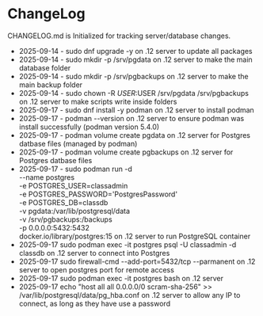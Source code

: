 # ChangeLog

CHANGELOG.md is Initialized for tracking server/database changes.
- 2025-09-14 - sudo dnf upgrade -y on .12 server to update all packages
- 2025-09-14 - sudo mkdir -p /srv/pgdata on .12 server to make the main database folder
- 2025-09-14 - sudo mkdir -p /srv/pgbackups on .12 server to make the main backup folder
- 2025-09-14 - sudo chown -R $USER:$USER /srv/pgdata /srv/pgbackups on .12 server to make scripts write inside folders
- 2025-09-17 - sudo dnf install -y podman on .12 server to install podman
- 2025-09-17 - podman --version on .12 server to ensure podman was install successfully (podman version 5.4.0)
- 2025-09-17 - podman volume create pgdata on .12 server for Postgres datbase files (managed by podman)
- 2025-09-17 - podman volume create pgbackups on .12 server for Postgres datbase files
- 2025-09-17 - sudo podman run -d \
  --name postgres \
  -e POSTGRES_USER=classadmin \
  -e POSTGRES_PASSWORD='PostgresPassword' \
  -e POSTGRES_DB=classdb \
  -v pgdata:/var/lib/postgresql/data \
  -v /srv/pgbackups:/backups \
  -p 0.0.0.0:5432:5432 \
  docker.io/library/postgres:15 on .12 server to run PostgreSQL container
- 2025-09-17 sudo podman exec -it postgres psql -U classadmin -d classdb on .12 server to connect into Postgres
- 2025-09-17 sudo firewall-cmd --add-port=5432/tcp --parmanent on .12 server to open postgres port for remote access
- 2025-09-17 sudo podman exec -it postgres bash on .12 server
- 2025-09-17 echo "host all all 0.0.0.0/0 scram-sha-256" >> /var/lib/postgresql/data/pg_hba.conf on .12 server to allow any IP to connect, as long as they have use a password
  

